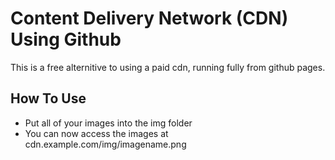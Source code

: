 # Content Delivery Network (CDN) Using Github
This is a free alternitive to using a paid cdn, running fully from github pages.

## How To Use
- Put all of your images into the img folder
- You can now access the images at cdn.example.com/img/imagename.png